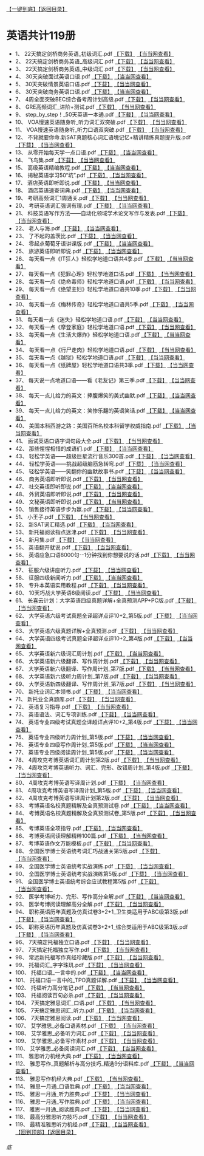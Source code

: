 [【一键到底】](#底)[【返回目录】](/README.md)
# 英语共计119册
*	1、	22天搞定剑桥商务英语_初级词汇.pdf	[【下载】](https://474b.com/file/25713053-436207463)	[【当当网查看】](http://search.dangdang.com/?key=%22天搞定剑桥商务英语_初级词汇%&act=input)
*	2、	22天搞定剑桥商务英语_高级词汇.pdf	[【下载】](https://474b.com/file/25713053-436207444)	[【当当网查看】](http://search.dangdang.com/?key=%22天搞定剑桥商务英语_高级词汇%&act=input)
*	3、	22天搞定剑桥商务英语_中级词汇.pdf	[【下载】](https://474b.com/file/25713053-436207425)	[【当当网查看】](http://search.dangdang.com/?key=%22天搞定剑桥商务英语_中级词汇%&act=input)
*	4、	30天突破面试英语口语.pdf	[【下载】](https://474b.com/file/25713053-436207391)	[【当当网查看】](http://search.dangdang.com/?key=%30天突破面试英语口语%&act=input)
*	5、	30天突破情景英语口语.pdf	[【下载】](https://474b.com/file/25713053-436207374)	[【当当网查看】](http://search.dangdang.com/?key=%30天突破情景英语口语%&act=input)
*	6、	30天突破商务英语口语.pdf	[【下载】](https://474b.com/file/25713053-436207355)	[【当当网查看】](http://search.dangdang.com/?key=%30天突破商务英语口语%&act=input)
*	7、	4周全面突破BEC综合备考周计划高级.pdf	[【下载】](https://474b.com/file/25713053-436207525)	[【当当网查看】](http://search.dangdang.com/?key=%4周全面突破BEC综合备考周计划高级%&act=input)
*	8、	GRE高频词汇_进阶+测试.pdf	[【下载】](https://474b.com/file/25713053-436207338)	[【当当网查看】](http://search.dangdang.com/?key=%GRE高频词汇_进阶+测试%&act=input)
*	9、	step_by_step！_50天英语一本通.pdf	[【下载】](https://474b.com/file/25713053-436207322)	[【当当网查看】](http://search.dangdang.com/?key=%step_by_step！_50天英语一本通%&act=input)
*	10、	VOA慢速英语随身听_听力词汇双突破.pdf	[【下载】](https://474b.com/file/25713053-436209955)	[【当当网查看】](http://search.dangdang.com/?key=%VOA慢速英语随身听_听力词汇双突破%&act=input)
*	11、	VOA慢速英语随身听_听力口语双突破.pdf	[【下载】](https://474b.com/file/25713053-436209891)	[【当当网查看】](http://search.dangdang.com/?key=%VOA慢速英语随身听_听力口语双突破%&act=input)
*	12、	不背就要你命.新SAT真题核心词汇语境记忆+精讲精练真题提升版.pdf	[【下载】](https://474b.com/file/25713053-436209805)	[【当当网查看】](http://search.dangdang.com/?key=%不背就要你命.新SAT真题核心词汇语境记忆+精讲精练真题提升版%&act=input)
*	13、	从零开始每天学一点口语.pdf	[【下载】](https://474b.com/file/25713053-436209799)	[【当当网查看】](http://search.dangdang.com/?key=%从零开始每天学一点口语%&act=input)
*	14、	飞鸟集.pdf	[【下载】](https://474b.com/file/25713053-436209770)	[【当当网查看】](http://search.dangdang.com/?key=%飞鸟集%&act=input)
*	15、	高级英语精编教程.pdf	[【下载】](https://474b.com/file/25713053-436209763)	[【当当网查看】](http://search.dangdang.com/?key=%高级英语精编教程%&act=input)
*	16、	揭秘英语学习50“坑”.pdf	[【下载】](https://474b.com/file/25713053-436209750)	[【当当网查看】](http://search.dangdang.com/?key=%揭秘英语学习50“坑”%&act=input)
*	17、	酒店英语即听即说.pdf	[【下载】](https://474b.com/file/25713053-436209716)	[【当当网查看】](http://search.dangdang.com/?key=%酒店英语即听即说%&act=input)
*	18、	酒店英语速查词典.pdf	[【下载】](https://474b.com/file/25713053-436209702)	[【当当网查看】](http://search.dangdang.com/?key=%酒店英语速查词典%&act=input)
*	19、	考研高频词汇1周通关.pdf	[【下载】](https://474b.com/file/25713053-436209685)	[【当当网查看】](http://search.dangdang.com/?key=%考研高频词汇1周通关%&act=input)
*	20、	考研英语词汇强词有理.pdf	[【下载】](https://474b.com/file/25713053-436208919)	[【当当网查看】](http://search.dangdang.com/?key=%考研英语词汇强词有理%&act=input)
*	21、	科技英语写作方法——自动化领域学术论文写作与发表.pdf	[【下载】](https://474b.com/file/25713053-436208908)	[【当当网查看】](http://search.dangdang.com/?key=%科技英语写作方法——自动化领域学术论文写作与发表%&act=input)
*	22、	老人与海.pdf	[【下载】](https://474b.com/file/25713053-436208886)	[【当当网查看】](http://search.dangdang.com/?key=%老人与海%&act=input)
*	23、	了不起的盖茨比.pdf	[【下载】](https://474b.com/file/25713053-436208872)	[【当当网查看】](http://search.dangdang.com/?key=%了不起的盖茨比%&act=input)
*	24、	零起点葡萄牙语讲课版.pdf	[【下载】](https://474b.com/file/25713053-436208862)	[【当当网查看】](http://search.dangdang.com/?key=%零起点葡萄牙语讲课版%&act=input)
*	25、	旅游英语即听即说.pdf	[【下载】](https://474b.com/file/25713053-436208719)	[【当当网查看】](http://search.dangdang.com/?key=%旅游英语即听即说%&act=input)
*	26、	每天看一点《IT狂人》轻松学地道口语共4季.pdf	[【下载】](https://474b.com/file/25713053-436208714)	[【当当网查看】](http://search.dangdang.com/?key=%每天看一点《IT狂人》轻松学地道口语共4季%&act=input)
*	27、	每天看一点《犯罪心理》轻松学地道口语.pdf	[【下载】](https://474b.com/file/25713053-436208703)	[【当当网查看】](http://search.dangdang.com/?key=%每天看一点《犯罪心理》轻松学地道口语%&act=input)
*	28、	每天看一点《绝命毒师》轻松学地道口语.pdf	[【下载】](https://474b.com/file/25713053-436208594)	[【当当网查看】](http://search.dangdang.com/?key=%每天看一点《绝命毒师》轻松学地道口语%&act=input)
*	29、	每天看一点《绝望主妇》轻松学地道口语共10季.pdf	[【下载】](https://474b.com/file/25713053-436208550)	[【当当网查看】](http://search.dangdang.com/?key=%每天看一点《绝望主妇》轻松学地道口语共10季%&act=input)
*	30、	每天看一点《梅林传奇》轻松学地道口语共5季.pdf	[【下载】](https://474b.com/file/25713053-436208525)	[【当当网查看】](http://search.dangdang.com/?key=%每天看一点《梅林传奇》轻松学地道口语共5季%&act=input)
*	31、	每天看一点《迷失》轻松学地道口语.pdf	[【下载】](https://474b.com/file/25713053-436208500)	[【当当网查看】](http://search.dangdang.com/?key=%每天看一点《迷失》轻松学地道口语%&act=input)
*	32、	每天看一点《摩登家庭》轻松学地道口语.pdf	[【下载】](https://474b.com/file/25713053-436208449)	[【当当网查看】](http://search.dangdang.com/?key=%每天看一点《摩登家庭》轻松学地道口语%&act=input)
*	33、	每天看一点《生活大爆炸》轻松学地道口语.pdf	[【下载】](https://474b.com/file/25713053-436208407)	[【当当网查看】](http://search.dangdang.com/?key=%每天看一点《生活大爆炸》轻松学地道口语%&act=input)
*	34、	每天看一点《行尸走肉》轻松学地道口语.pdf	[【下载】](https://474b.com/file/25713053-436208633)	[【当当网查看】](http://search.dangdang.com/?key=%每天看一点《行尸走肉》轻松学地道口语%&act=input)
*	35、	每天看一点《越狱》轻松学地道口语.pdf	[【下载】](https://474b.com/file/25713053-436208376)	[【当当网查看】](http://search.dangdang.com/?key=%每天看一点《越狱》轻松学地道口语%&act=input)
*	36、	每天看一点《纸牌屋》轻松学地道口语共3季.pdf	[【下载】](https://474b.com/file/25713053-436208336)	[【当当网查看】](http://search.dangdang.com/?key=%每天看一点《纸牌屋》轻松学地道口语共3季%&act=input)
*	37、	每天说一点地道口语——看《老友记》第三季.pdf	[【下载】](https://474b.com/file/25713053-436208317)	[【当当网查看】](http://search.dangdang.com/?key=%每天说一点地道口语——看《老友记》第三季%&act=input)
*	38、	每天一点儿给力的英文：捧腹爆笑的美式幽默.pdf	[【下载】](https://474b.com/file/25713053-436208300)	[【当当网查看】](http://search.dangdang.com/?key=%每天一点儿给力的英文：捧腹爆笑的美式幽默%&act=input)
*	39、	每天一点儿给力的英文：笑惨乐翻的英语笑话.pdf	[【下载】](https://474b.com/file/25713053-436208293)	[【当当网查看】](http://search.dangdang.com/?key=%每天一点儿给力的英文：笑惨乐翻的英语笑话%&act=input)
*	40、	美国本科西游之路：美国百所名校本科留学权威指南.pdf	[【下载】](https://474b.com/file/25713053-436208276)	[【当当网查看】](http://search.dangdang.com/?key=%美国本科西游之路：美国百所名校本科留学权威指南%&act=input)
*	41、	面试英语口语字词句段大全.pdf	[【下载】](https://474b.com/file/25713053-436207909)	[【当当网查看】](http://search.dangdang.com/?key=%面试英语口语字词句段大全%&act=input)
*	42、	那些惺惺相惜的成语们.pdf	[【下载】](https://474b.com/file/25713053-436207872)	[【当当网查看】](http://search.dangdang.com/?key=%那些惺惺相惜的成语们%&act=input)
*	43、	轻松学英语——超级巨星流行音乐300首.pdf	[【下载】](https://474b.com/file/25713053-436207825)	[【当当网查看】](http://search.dangdang.com/?key=%轻松学英语——超级巨星流行音乐300首%&act=input)
*	44、	轻松学英语——挑战超级脑筋急转弯.pdf	[【下载】](https://474b.com/file/25713053-436207821)	[【当当网查看】](http://search.dangdang.com/?key=%轻松学英语——挑战超级脑筋急转弯%&act=input)
*	45、	轻松学英语——笑翻你的幽默故事书.pdf	[【下载】](https://474b.com/file/25713053-436207802)	[【当当网查看】](http://search.dangdang.com/?key=%轻松学英语——笑翻你的幽默故事书%&act=input)
*	46、	商务英语即听即说.pdf	[【下载】](https://474b.com/file/25713053-436207777)	[【当当网查看】](http://search.dangdang.com/?key=%商务英语即听即说%&act=input)
*	47、	社交英语即听即说.pdf	[【下载】](https://474b.com/file/25713053-436207772)	[【当当网查看】](http://search.dangdang.com/?key=%社交英语即听即说%&act=input)
*	48、	外贸英语即听即说.pdf	[【下载】](https://474b.com/file/25713053-436207768)	[【当当网查看】](http://search.dangdang.com/?key=%外贸英语即听即说%&act=input)
*	49、	文秘英语即听即说.pdf	[【下载】](https://474b.com/file/25713053-436207754)	[【当当网查看】](http://search.dangdang.com/?key=%文秘英语即听即说%&act=input)
*	50、	销售接待英语步步为赢.pdf	[【下载】](https://474b.com/file/25713053-436207753)	[【当当网查看】](http://search.dangdang.com/?key=%销售接待英语步步为赢%&act=input)
*	51、	小王子.pdf	[【下载】](https://474b.com/file/25713053-436207685)	[【当当网查看】](http://search.dangdang.com/?key=%小王子%&act=input)
*	52、	新SAT词汇精选.pdf	[【下载】](https://474b.com/file/25713053-436207679)	[【当当网查看】](http://search.dangdang.com/?key=%新SAT词汇精选%&act=input)
*	53、	新托福阅读指点迷津.pdf	[【下载】](https://474b.com/file/25713053-436207658)	[【当当网查看】](http://search.dangdang.com/?key=%新托福阅读指点迷津%&act=input)
*	54、	新月集.pdf	[【下载】](https://474b.com/file/25713053-436207642)	[【当当网查看】](http://search.dangdang.com/?key=%新月集%&act=input)
*	55、	英语翻开就说.pdf	[【下载】](https://474b.com/file/25713053-436207630)	[【当当网查看】](http://search.dangdang.com/?key=%英语翻开就说%&act=input)
*	56、	英语应急口语8000句--1分钟找到你想要说的话.pdf	[【下载】](https://474b.com/file/25713053-436207608)	[【当当网查看】](http://search.dangdang.com/?key=%英语应急口语8000句--1分钟找到你想要说的话%&act=input)
*	57、	征服六级讲座听力.pdf	[【下载】](https://474b.com/file/25713053-436207577)	[【当当网查看】](http://search.dangdang.com/?key=%征服六级讲座听力%&act=input)
*	58、	征服四级新闻听力.pdf	[【下载】](https://474b.com/file/25713053-436207566)	[【当当网查看】](http://search.dangdang.com/?key=%征服四级新闻听力%&act=input)
*	59、	专升本英语实用教程.pdf	[【下载】](https://474b.com/file/25713053-436207550)	[【当当网查看】](http://search.dangdang.com/?key=%专升本英语实用教程%&act=input)
*	60、	10天巧战大学英语6级阅读.pdf	[【下载】](https://474b.com/file/25713053-437487561)	[【当当网查看】](http://search.dangdang.com/?key=%10天巧战大学英语6级阅读%&act=input)
*	61、	长喜云计划：大学英语四级真题详解+全真预测APP+PC版.pdf	[【下载】](https://474b.com/file/25713053-437487636)	[【当当网查看】](http://search.dangdang.com/?key=%长喜云计划：大学英语四级真题详解+全真预测APP+PC版%&act=input)
*	62、	大学英语六级考试真题全译超详点评10+2_第5版.pdf	[【下载】](https://474b.com/file/25713053-437487551)	[【当当网查看】](http://search.dangdang.com/?key=%大学英语六级考试真题全译超详点评10+2_第5版%&act=input)
*	63、	大学英语六级真题详解+全真预测.pdf	[【下载】](https://474b.com/file/25713053-437487536)	[【当当网查看】](http://search.dangdang.com/?key=%大学英语六级真题详解+全真预测%&act=input)
*	64、	大学英语四级考试真题全译超详点评10+2_第4版.pdf	[【下载】](https://474b.com/file/25713053-437487511)	[【当当网查看】](http://search.dangdang.com/?key=%大学英语四级考试真题全译超详点评10+2_第4版%&act=input)
*	65、	大学英语新六级词汇周计划.pdf	[【下载】](https://474b.com/file/25713053-437487501)	[【当当网查看】](http://search.dangdang.com/?key=%大学英语新六级词汇周计划%&act=input)
*	66、	大学英语新六级翻译、写作周计划.pdf	[【下载】](https://474b.com/file/25713053-437487477)	[【当当网查看】](http://search.dangdang.com/?key=%大学英语新六级翻译、写作周计划%&act=input)
*	67、	大学英语新六级翻译、写作周计划_第7版.pdf	[【下载】](https://474b.com/file/25713053-437487435)	[【当当网查看】](http://search.dangdang.com/?key=%大学英语新六级翻译、写作周计划_第7版%&act=input)
*	68、	大学英语新六级听力周计划_第7版.pdf	[【下载】](https://474b.com/file/25713053-437487426)	[【当当网查看】](http://search.dangdang.com/?key=%大学英语新六级听力周计划_第7版%&act=input)
*	69、	大学英语新四级翻译、写作周计划_第7版.pdf	[【下载】](https://474b.com/file/25713053-437487416)	[【当当网查看】](http://search.dangdang.com/?key=%大学英语新四级翻译、写作周计划_第7版%&act=input)
*	70、	新托业词汇本领书.pdf	[【下载】](https://474b.com/file/25713053-437487866)	[【当当网查看】](http://search.dangdang.com/?key=%新托业词汇本领书%&act=input)
*	71、	新托业全真题库.pdf	[【下载】](https://474b.com/file/25713053-437487851)	[【当当网查看】](http://search.dangdang.com/?key=%新托业全真题库%&act=input)
*	72、	英语复习指导.pdf	[【下载】](https://474b.com/file/25713053-437487731)	[【当当网查看】](http://search.dangdang.com/?key=%英语复习指导%&act=input)
*	73、	英语语法、词汇专项训练.pdf	[【下载】](https://474b.com/file/25713053-437487705)	[【当当网查看】](http://search.dangdang.com/?key=%英语语法、词汇专项训练%&act=input)
*	74、	英语专业四级考试真题全译超详点评10+2_第4版.pdf	[【下载】](https://474b.com/file/25713053-437487686)	[【当当网查看】](http://search.dangdang.com/?key=%英语专业四级考试真题全译超详点评10+2_第4版%&act=input)
*	75、	英语专业四级听力周计划_第5版.pdf	[【下载】](https://474b.com/file/25713053-437487680)	[【当当网查看】](http://search.dangdang.com/?key=%英语专业四级听力周计划_第5版%&act=input)
*	76、	英语专业四级写作周计划_第5版.pdf	[【下载】](https://474b.com/file/25713053-437487670)	[【当当网查看】](http://search.dangdang.com/?key=%英语专业四级写作周计划_第5版%&act=input)
*	77、	英语专业四级阅读周计划_第5版.pdf	[【下载】](https://474b.com/file/25713053-437487650)	[【当当网查看】](http://search.dangdang.com/?key=%英语专业四级阅读周计划_第5版%&act=input)
*	78、	4周攻克考博英语词汇周计划第2版.pdf	[【下载】](https://474b.com/file/25713053-437489723)	[【当当网查看】](http://search.dangdang.com/?key=%4周攻克考博英语词汇周计划第2版%&act=input)
*	79、	4周攻克考博英语听力、词汇、完形、改错周计划_第4版.pdf	[【下载】](https://474b.com/file/25713053-437489695)	[【当当网查看】](http://search.dangdang.com/?key=%4周攻克考博英语听力、词汇、完形、改错周计划_第4版%&act=input)
*	80、	4周攻克考博英语写译周计划.pdf	[【下载】](https://474b.com/file/25713053-437489662)	[【当当网查看】](http://search.dangdang.com/?key=%4周攻克考博英语写译周计划%&act=input)
*	81、	4周攻克考博英语写译周计划_第5版.pdf	[【下载】](https://474b.com/file/25713053-437489646)	[【当当网查看】](http://search.dangdang.com/?key=%4周攻克考博英语写译周计划_第5版%&act=input)
*	82、	4周攻克考博英语写译周计划第2版.pdf	[【下载】](https://474b.com/file/25713053-437489668)	[【当当网查看】](http://search.dangdang.com/?key=%4周攻克考博英语写译周计划第2版%&act=input)
*	83、	考博英语名校真题精解及全真预测试卷.pdf	[【下载】](https://474b.com/file/25713053-437489625)	[【当当网查看】](http://search.dangdang.com/?key=%考博英语名校真题精解及全真预测试卷%&act=input)
*	84、	考博英语名校真题精解及全真预测试卷_第5版.pdf	[【下载】](https://474b.com/file/25713053-437489604)	[【当当网查看】](http://search.dangdang.com/?key=%考博英语名校真题精解及全真预测试卷_第5版%&act=input)
*	85、	考博英语全项指导.pdf	[【下载】](https://474b.com/file/25713053-437489553)	[【当当网查看】](http://search.dangdang.com/?key=%考博英语全项指导%&act=input)
*	86、	考博英语阅读理解精粹100篇.pdf	[【下载】](https://474b.com/file/25713053-437489522)	[【当当网查看】](http://search.dangdang.com/?key=%考博英语阅读理解精粹100篇%&act=input)
*	87、	考博英语作文万能模板.pdf	[【下载】](https://474b.com/file/25713053-437489845)	[【当当网查看】](http://search.dangdang.com/?key=%考博英语作文万能模板%&act=input)
*	88、	全国医学博士英语统考词汇巧战通关第5版.pdf	[【下载】](https://474b.com/file/25713053-437489829)	[【当当网查看】](http://search.dangdang.com/?key=%全国医学博士英语统考词汇巧战通关第5版%&act=input)
*	89、	全国医学博士英语统考实战演练.pdf	[【下载】](https://474b.com/file/25713053-437489797)	[【当当网查看】](http://search.dangdang.com/?key=%全国医学博士英语统考实战演练%&act=input)
*	90、	全国医学博士英语统考实战演练第5版.pdf	[【下载】](https://474b.com/file/25713053-437489814)	[【当当网查看】](http://search.dangdang.com/?key=%全国医学博士英语统考实战演练第5版%&act=input)
*	91、	全国医学博士英语统考综合应试教程第5版.pdf	[【下载】](https://474b.com/file/25713053-437489773)	[【当当网查看】](http://search.dangdang.com/?key=%全国医学博士英语统考综合应试教程第5版%&act=input)
*	92、	医学考博听力、完形、写作高分全解.pdf	[【下载】](https://474b.com/file/25713053-437489753)	[【当当网查看】](http://search.dangdang.com/?key=%医学考博听力、完形、写作高分全解%&act=input)
*	93、	医学考博阅读理解高分全解.pdf	[【下载】](https://474b.com/file/25713053-437489734)	[【当当网查看】](http://search.dangdang.com/?key=%医学考博阅读理解高分全解%&act=input)
*	94、	职称英语历年真题及仿真试卷3+2+1_卫生类适用于ABC级第3版.pdf	[【下载】](https://474b.com/file/25713053-437489427)	[【当当网查看】](http://search.dangdang.com/?key=%职称英语历年真题及仿真试卷3+2+1_卫生类适用于ABC级第3版%&act=input)
*	95、	职称英语历年真题及仿真试卷3+2+1_综合类适用于ABC级第3版.pdf	[【下载】](https://474b.com/file/25713053-437489442)	[【当当网查看】](http://search.dangdang.com/?key=%职称英语历年真题及仿真试卷3+2+1_综合类适用于ABC级第3版%&act=input)
*	96、	7天搞定托福独立口语.pdf	 [【下载】](https:474b.com/file/25713053-437484561)	[【当当网查看】](http://search.dangdang.com/?key=%7天搞定托福独立口语%&act=input)
*	97、	7天搞定托福独立写作.pdf	 [【下载】](https:474b.com/file/25713053-437484560)	[【当当网查看】](http://search.dangdang.com/?key=%7天搞定托福独立写作%&act=input)
*	98、	常远新托福写作真经珍藏版.pdf	 [【下载】](https:474b.com/file/25713053-437484558)	[【当当网查看】](http://search.dangdang.com/?key=%常远新托福写作真经珍藏版%&act=input)
*	99、	托福词汇_字字珠玑.pdf	 [【下载】](https:474b.com/file/25713053-437484548)	[【当当网查看】](http://search.dangdang.com/?key=%托福词汇_字字珠玑%&act=input)
*	100、	托福口语_一言中的.pdf	 [【下载】](https:474b.com/file/25713053-437484678)	[【当当网查看】](http://search.dangdang.com/?key=%托福口语_一言中的%&act=input)
*	101、	托福口语一言中的_TPO真题详解.pdf	 [【下载】](https:474b.com/file/25713053-437484627)	[【当当网查看】](http://search.dangdang.com/?key=%托福口语一言中的_TPO真题详解%&act=input)
*	102、	托福听力高分笔记.pdf	 [【下载】](https:474b.com/file/25713053-437484590)	[【当当网查看】](http://search.dangdang.com/?key=%托福听力高分笔记%&act=input)
*	103、	托福阅读百句必杀.pdf	 [【下载】](https:474b.com/file/25713053-437484568)	[【当当网查看】](http://search.dangdang.com/?key=%托福阅读百句必杀%&act=input)
*	104、	7天搞定雅思词汇_口语.pdf	 [【下载】](https:474b.com/file/25713053-437485138)	[【当当网查看】](http://search.dangdang.com/?key=%7天搞定雅思词汇_口语%&act=input)
*	105、	7天搞定雅思词汇_听力.pdf	 [【下载】](https:474b.com/file/25713053-437485113)	[【当当网查看】](http://search.dangdang.com/?key=%7天搞定雅思词汇_听力%&act=input)
*	106、	7天搞定雅思阅读.pdf	 [【下载】](https:474b.com/file/25713053-437485100)	[【当当网查看】](http://search.dangdang.com/?key=%7天搞定雅思阅读%&act=input)
*	107、	艾学雅思_必备口语素材.pdf	 [【下载】](https:474b.com/file/25713053-437484919)	[【当当网查看】](http://search.dangdang.com/?key=%艾学雅思_必备口语素材%&act=input)
*	108、	艾学雅思_必备听力词汇.pdf	 [【下载】](https:474b.com/file/25713053-437484902)	[【当当网查看】](http://search.dangdang.com/?key=%艾学雅思_必备听力词汇%&act=input)
*	109、	艾学雅思_必备写作素材.pdf	 [【下载】](https:474b.com/file/25713053-437484890)	[【当当网查看】](http://search.dangdang.com/?key=%艾学雅思_必备写作素材%&act=input)
*	110、	艾学雅思_必备阅读词汇.pdf	 [【下载】](https:474b.com/file/25713053-437484872)	[【当当网查看】](http://search.dangdang.com/?key=%艾学雅思_必备阅读词汇%&act=input)
*	111、	雅思听力机经大典.pdf	 [【下载】](https:474b.com/file/25713053-437484864)	[【当当网查看】](http://search.dangdang.com/?key=%雅思听力机经大典%&act=input)
*	112、	雅思写作_真题解析与高分技巧_精选9分语料库.pdf	 [【下载】](https:474b.com/file/25713053-437484839)	[【当当网查看】](http://search.dangdang.com/?key=%雅思写作_真题解析与高分技巧_精选9分语料库%&act=input)
*	113、	雅思写作机经大典.pdf	 [【下载】](https:474b.com/file/25713053-437484819)	[【当当网查看】](http://search.dangdang.com/?key=%雅思写作机经大典%&act=input)
*	114、	雅思一月通_口语胜典.pdf	 [【下载】](https:474b.com/file/25713053-437485371)	[【当当网查看】](http://search.dangdang.com/?key=%雅思一月通_口语胜典%&act=input)
*	115、	雅思一月通_听力胜典.pdf	 [【下载】](https:474b.com/file/25713053-437485362)	[【当当网查看】](http://search.dangdang.com/?key=%雅思一月通_听力胜典%&act=input)
*	116、	雅思一月通_写作胜典.pdf	 [【下载】](https:474b.com/file/25713053-437485353)	[【当当网查看】](http://search.dangdang.com/?key=%雅思一月通_写作胜典%&act=input)
*	117、	雅思一月通_阅读胜典.pdf	 [【下载】](https:474b.com/file/25713053-437485328)	[【当当网查看】](http://search.dangdang.com/?key=%雅思一月通_阅读胜典%&act=input)
*	118、	最高分雅思听力技巧.pdf	 [【下载】](https:474b.com/file/25713053-437485301)	[【当当网查看】](http://search.dangdang.com/?key=%最高分雅思听力技巧%&act=input)
*	119、	最精准雅思听力机经.pdf	 [【下载】](https:474b.com/file/25713053-437485260)	[【当当网查看】](http://search.dangdang.com/?key=%最精准雅思听力机经%&act=input)
<br>[【回到顶部】](#readme)[【返回目录】](/README.md)
###### 底
